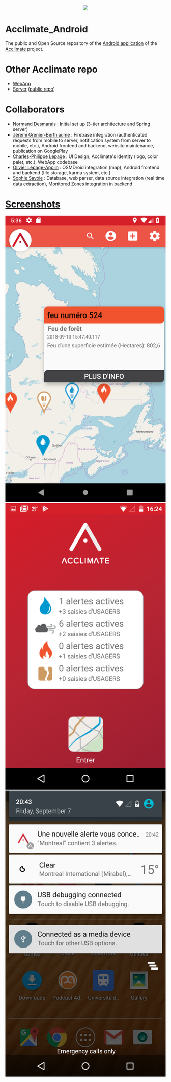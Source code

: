 <p align="center"> 
  <img src="https://raw.githubusercontent.com/payne911/Acclimate_Android/master/repo_images/logo_couleur.png">
</p>

# Acclimate_Android
The public and Open Source repository of the [Android application](https://play.google.com/store/apps/details?id=com.acclimate.payne.simpletestapp) of the [Acclimate](https://acclimate-web.herokuapp.com/) project.

# Other Acclimate repo
* [WebApp](https://github.com/payne911/Acclimate_WebApp)
* [Server](https://github.com/L-Applin/acclimateServer) ([public repo](https://github.com/sophiesavoie/acclimateServerPublic))

# Collaborators
* [Normand Desmarais](https://github.com/NormandDesmarais) : Initial set up (3-tier architecture and Spring server)
* [Jérémi Grenier-Berthiaume](https://github.com/payne911) : Firebase integration (authenticated requests from mobile to server, notification system from server to mobile, etc.), Android frontend and backend, website maintenance, publication on GooglePlay
* [Charles-Philippe Lepage](https://github.com/CPLepage) : UI Design, Acclimate's identity (logo, color palet, etc.), WebApp codebase
* [Olivier Lepage-Applin](https://github.com/L-Applin) : OSMDroid integration (map), Android frontend and backend (file storage, karma system, etc.)
* [Sophie Savoie](https://github.com/sophiesavoie) : Database, web parser, data source integration (real time data extraction), Monitored Zones integration in backend

# [Screenshots](https://github.com/payne911/Acclimate_Android/tree/master/repo_images)
![AlertInfo](/repo_images/alert_info.png?raw=true "AlertInfo")
![Home](/repo_images/home.png?raw=true "Home")
![Notification](/repo_images/notif.png?raw=true "Notification")
